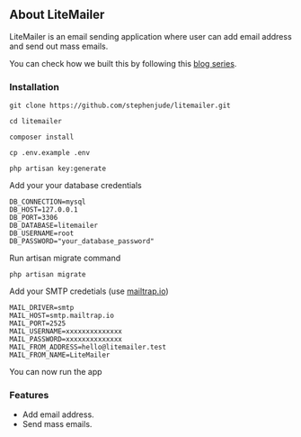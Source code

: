 ## About LiteMailer

LiteMailer is an email sending application where user can add email address and send out mass emails.

You can check how we built this by following this [blog series](http://stephenjude.me/series/laravel-lessons). 

### Installation
```
git clone https://github.com/stephenjude/litemailer.git

cd litemailer

composer install

cp .env.example .env

php artisan key:generate
```

Add your your database credentials
```
DB_CONNECTION=mysql
DB_HOST=127.0.0.1
DB_PORT=3306
DB_DATABASE=litemailer
DB_USERNAME=root
DB_PASSWORD="your_database_password"
```
Run artisan migrate command
```
php artisan migrate
```

Add your SMTP credetials (use [mailtrap.io](https:\\mailtrap.io))
```
MAIL_DRIVER=smtp
MAIL_HOST=smtp.mailtrap.io
MAIL_PORT=2525
MAIL_USERNAME=xxxxxxxxxxxxxx
MAIL_PASSWORD=xxxxxxxxxxxxxx
MAIL_FROM_ADDRESS=hello@litemailer.test
MAIL_FROM_NAME=LiteMailer
```

You can now run the app

### Features
- Add email address.
- Send mass emails.


